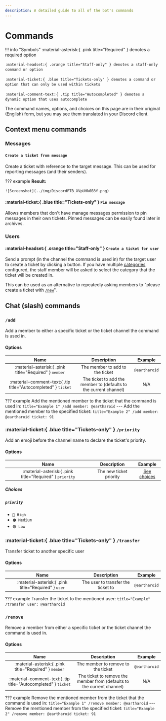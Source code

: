 ```yaml
---
description: A detailed guide to all of the bot's commands
---
```


# Commands

!!! info "Symbols"
	:material-asterisk:{ .pink title="Required" } denotes a required option

	:material-headset:{ .orange title="Staff-only" } denotes a staff-only command or option

	:material-ticket:{ .blue title="Tickets-only" } denotes a command or option that can only be used within tickets

	:material-comment-text:{ .tip title="Autocompleted" } denotes a dynamic option that uses autocomplete


The command names, options, and choices on this page are in their original (English) form,
but you may see them translated in your Discord client. 

## Context menu commands

### Messages

#### `Create a ticket from message`

Create a ticket with reference to the target message.
This can be used for reporting messages (and their senders).

??? example
	**Result:**

	![Screenshot](../img/DiscordPTB_XVpUHk0B3Y.png)

#### :material-ticket:{ .blue title="Tickets-only" } `Pin message`

Allows members that don't have manage messages permission to pin messages in their own tickets.
Pinned messages can be easily found later in archives. 

### Users

#### :material-headset:{ .orange title="Staff-only" } `Create a ticket for user`

Send a prompt (in the channel the command is used in) for the target user to create a ticket by clicking a button.
If you have multiple [categories](./index.md#concept:categories) configured,
the staff member will be asked to select the category that the ticket will be created in.

This can be used as an alternative to repeatedly asking members to "please create a ticket with [`/new`](#new)". 

<!-- TODO: add screenshot -->

## Chat (slash) commands

### `/add`

Add a member to either a specific ticket or the ticket channel the command is used in.  

#### Options

|                                  Name                                  |                            Description                            |    Example    |
| :--------------------------------------------------------------------: | :---------------------------------------------------------------: | :-----------: |
|         :material-asterisk:{ .pink title="Required" } `member`         |                  The member to add to the ticket                  | `@eartharoid` |
| :material-comment-text:{ .tip title="Autocompleted" } `ticket` | The ticket to add the member to (defaults to the current channel) |      N/A      |

??? example
	Add the mentioned member to the ticket that the command is used in:
	``` title="Example 1"
	/add member: @eartharoid
	```
	---
	Add the mentioned member to the specified ticket:
	``` title="Example 2"
	/add member: @eartharoid ticket: 91
	```

### :material-ticket:{ .blue title="Tickets-only" } `/priority`

Add an emoji before the channel name to declare the ticket's priority.

#### Options

|                           Name                           |       Description       |          Example           |
| :------------------------------------------------------: | :---------------------: | :------------------------: |
| :material-asterisk:{ .pink title="Required" } `priority` | The new ticket priority | [See choices](#priority_1) |

##### Choices

##### `priority`

- `🔴 High`
- `🟠 Medium`
- `🟢 Low`

### :material-ticket:{ .blue title="Tickets-only" } `/transfer`

Transfer ticket to another specific user

#### Options

|                         Name                           |              Description           |       Example        |
| :----------------------------------------------------: | :--------------------------------: | :------------------: |
| :material-asterisk:{ .pink title="Required" } `user`   | The user to transfer the ticket to |     `@eartharoid`    |

??? example
	Transfer the ticket to the mentioned user:
	``` title="Example"
	/transfer user: @eartharoid
	```

### `/remove`

Remove a member from either a specific ticket or the ticket channel the command is used in.  

#### Options

|                                  Name                                  |                              Description                               |    Example    |
| :--------------------------------------------------------------------: | :--------------------------------------------------------------------: | :-----------: |
|         :material-asterisk:{ .pink title="Required" } `member`         |                   The member to remove to the ticket                   | `@eartharoid` |
| :material-comment-text:{ .tip title="Autocompleted" } `ticket` | The ticket to remove the member from (defaults to the current channel) |      N/A      |

??? example
	Remove the mentioned member from the ticket that the command is used in:
	``` title="Example 1"
	/remove member: @eartharoid
	```
	---
	Remove the mentioned member from the specified ticket:
	``` title="Example 2"
	/remove member: @eartharoid ticket: 91
	```
